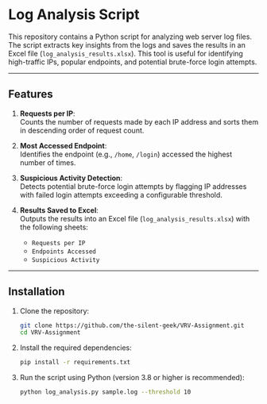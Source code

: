 # Log Analysis Script

This repository contains a Python script for analyzing web server log files. The script extracts key insights from the logs and saves the results in an Excel file (`log_analysis_results.xlsx`). This tool is useful for identifying high-traffic IPs, popular endpoints, and potential brute-force login attempts.

---

## **Features**

1. **Requests per IP**:  
   Counts the number of requests made by each IP address and sorts them in descending order of request count.

2. **Most Accessed Endpoint**:  
   Identifies the endpoint (e.g., `/home`, `/login`) accessed the highest number of times.

3. **Suspicious Activity Detection**:  
   Detects potential brute-force login attempts by flagging IP addresses with failed login attempts exceeding a configurable threshold.

4. **Results Saved to Excel**:  
   Outputs the results into an Excel file (`log_analysis_results.xlsx`) with the following sheets:
   - `Requests per IP`
   - `Endpoints Accessed`
   - `Suspicious Activity`

---

## **Installation**

1. Clone the repository:
   ```bash
   git clone https://github.com/the-silent-geek/VRV-Assignment.git
   cd VRV-Assignment

2. Install the required dependencies:
   ```bash
   pip install -r requirements.txt

3. Run the script using Python (version 3.8 or higher is recommended):
   ```bash
   python log_analysis.py sample.log --threshold 10
